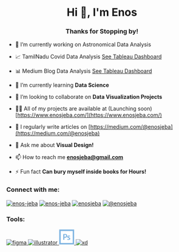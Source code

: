 <!--

### Hi there 👋
I am Enos, Smile, you made it here.
**enosjeba/enosjeba** is a ✨ _special_ ✨ repository because its `README.md` (this file) appears on your GitHub profile.

Here are some ideas to get you started:


- 🔭 I’m Working on Atronomical Data Analysis
- 🌱 I’m currently learning Data Science
- 👯 I’m looking to collaborate on Data Visualization Projects
- 💬 Ask me about Visual Design!
- ⚡ Fun fact: Can stay buried inside books for hours!
## Connect with me
[<img align="left" alt="linked-in" src="https://img.shields.io/badge/linkedin-%230077B5.svg?&style=for-the-badge&logo=linkedin&logoColor=white" />](https://www.linkedin.com/in/enos-jeba-303451154/)
[<img align="left" alt="medium" src="https://img.shields.io/badge/medium-%2312100E.svg?&style=for-the-badge&logo=medium&logoColor=white" />](https://enosjeba.medium.com/)
[<img align="left" alt="stack-overflow" src="https://img.shields.io/badge/stack%20overflow-FE7A16?logo=stack-overflow&logoColor=white&style=for-the-badge" />](https://stackoverflow.com/users/8609909/enos-jeba)
<br>
<br>
-->
<h1 align="center">Hi 👋, I'm Enos</h1>
<h3 align="center">Thanks for Stopping by!</h3>

- 🔭 I’m currently working on Astronomical Data Analysis

- 📈 TamilNadu Covid Data Analysis [See Tableau Dashboard](https://public.tableau.com/app/profile/enos.jeba/viz/TnCovidStats/EmbarkedBeds)

- 📊 Medium Blog Data Analysis [See Tableau Dashboard](https://public.tableau.com/app/profile/enos.jeba/viz/MediumBlogDataVisualization/Dashboard1)

- 🌱 I’m currently learning **Data Science**

- 👯 I’m looking to collaborate on **Data Visualization Projects**

- 👨‍💻 All of my projects are available at (Launching soon) [https://www.enosjeba.com/](https://www.enosjeba.com/)

- 📝 I regularly write articles on [https://medium.com/@enosjeba](https://medium.com/@enosjeba)

- 💬 Ask me about **Visual Design!**

- 📫 How to reach me **enosjeba@gmail.com**

- ⚡ Fun fact **Can bury myself inside books for Hours!**

<h3 align="left">Connect with me:</h3>
<p align="left">
<a href="https://linkedin.com/in/enos-jeba" target="blank"><img align="center" src="https://raw.githubusercontent.com/rahuldkjain/github-profile-readme-generator/master/src/images/icons/Social/linked-in-alt.svg" alt="enos-jeba" height="30" width="40" /></a>
<a href="https://stackoverflow.com/users/8609909/enos-jeba" target="blank"><img align="center" src="https://raw.githubusercontent.com/rahuldkjain/github-profile-readme-generator/master/src/images/icons/Social/stack-overflow.svg" alt="enos-jeba" height="30" width="40" /></a>
<a href="https://www.behance.net/enosjeba" target="blank"><img align="center" src="https://raw.githubusercontent.com/rahuldkjain/github-profile-readme-generator/master/src/images/icons/Social/behance.svg" alt="enosjeba" height="30" width="40" /></a>
<a href="https://medium.com/@enosjeba" target="blank"><img align="center" src="https://raw.githubusercontent.com/rahuldkjain/github-profile-readme-generator/master/src/images/icons/Social/medium.svg" alt="@enosjeba" height="30" width="40" /></a>
</p>

<h3 align="left">Tools:</h3>
<p align="left"> <a href="https://www.figma.com/" target="_blank"> <img src="https://www.vectorlogo.zone/logos/figma/figma-icon.svg" alt="figma" width="40" height="40"/> </a> <a href="https://www.adobe.com/in/products/illustrator.html" target="_blank"> <img src="https://www.vectorlogo.zone/logos/adobe_illustrator/adobe_illustrator-icon.svg" alt="illustrator" width="40" height="40"/> </a> <a href="https://www.photoshop.com/en" target="_blank"> <img src="https://raw.githubusercontent.com/devicons/devicon/master/icons/photoshop/photoshop-line.svg" alt="photoshop" width="40" height="40"/> </a> <a href="https://www.adobe.com/products/xd.html" target="_blank"> <img src="https://cdn.worldvectorlogo.com/logos/adobe-xd.svg" alt="xd" width="40" height="40"/> </a> </p>
